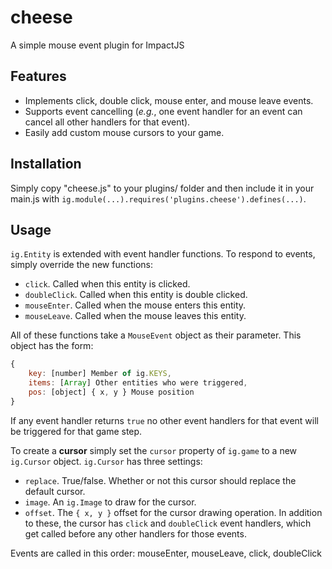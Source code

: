cheese
======

A simple mouse event plugin for ImpactJS

Features
------
* Implements click, double click, mouse enter, and mouse leave events.
* Supports event cancelling (*e.g.*, one event handler for an event can cancel all other handlers for that event).
* Easily add custom mouse cursors to your game.

Installation
------
Simply copy "cheese.js" to your plugins/ folder and then include it in your main.js with `ig.module(...).requires('plugins.cheese').defines(...)`.

Usage
------
`ig.Entity` is extended with event handler functions. To respond to events, simply override the new functions:
* `click`. Called when this entity is clicked.
* `doubleClick`. Called when this entity is double clicked.
* `mouseEnter`. Called when the mouse enters this entity.
* `mouseLeave`. Called when the mouse leaves this entity.

All of these functions take a `MouseEvent` object as their parameter. This object has the form:
```javascript
{
    key: [number] Member of ig.KEYS,
    items: [Array] Other entities who were triggered,
    pos: [object] { x, y } Mouse position
}
```
If any event handler returns `true` no other event handlers for that event will be triggered for that game step.

To create a **cursor** simply set the `cursor` property of `ig.game` to a new `ig.Cursor` object. `ig.Cursor` has three settings:
* `replace`. True/false. Whether or not this cursor should replace the default cursor.
* `image`. An `ig.Image` to draw for the cursor.
* `offset`. The `{ x, y }` offset for the cursor drawing operation.
In addition to these, the cursor has `click` and `doubleClick` event handlers, which get called before any other handlers for those events.

Events are called in this order: mouseEnter, mouseLeave, click, doubleClick
